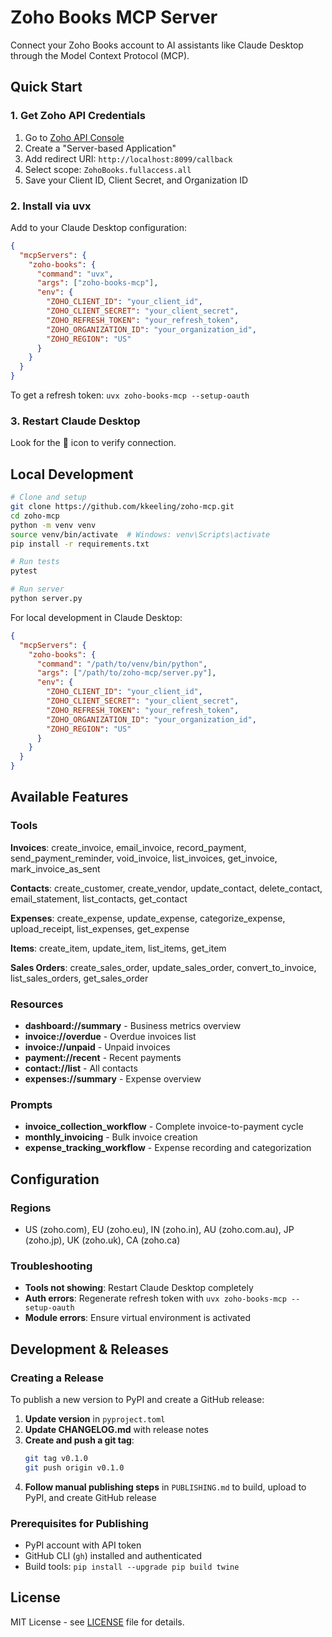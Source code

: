 # Zoho Books MCP Server

Connect your Zoho Books account to AI assistants like Claude Desktop through the Model Context Protocol (MCP).

## Quick Start

### 1. Get Zoho API Credentials

1. Go to [Zoho API Console](https://api-console.zoho.com/)
2. Create a "Server-based Application"
3. Add redirect URI: `http://localhost:8099/callback`
4. Select scope: `ZohoBooks.fullaccess.all`
5. Save your Client ID, Client Secret, and Organization ID

### 2. Install via uvx

Add to your Claude Desktop configuration:

```json
{
  "mcpServers": {
    "zoho-books": {
      "command": "uvx",
      "args": ["zoho-books-mcp"],
      "env": {
        "ZOHO_CLIENT_ID": "your_client_id",
        "ZOHO_CLIENT_SECRET": "your_client_secret",
        "ZOHO_REFRESH_TOKEN": "your_refresh_token",
        "ZOHO_ORGANIZATION_ID": "your_organization_id",
        "ZOHO_REGION": "US"
      }
    }
  }
}
```

To get a refresh token: `uvx zoho-books-mcp --setup-oauth`

### 3. Restart Claude Desktop

Look for the 🔌 icon to verify connection.

## Local Development

```bash
# Clone and setup
git clone https://github.com/kkeeling/zoho-mcp.git
cd zoho-mcp
python -m venv venv
source venv/bin/activate  # Windows: venv\Scripts\activate
pip install -r requirements.txt

# Run tests
pytest

# Run server
python server.py
```

For local development in Claude Desktop:
```json
{
  "mcpServers": {
    "zoho-books": {
      "command": "/path/to/venv/bin/python",
      "args": ["/path/to/zoho-mcp/server.py"],
      "env": {
        "ZOHO_CLIENT_ID": "your_client_id",
        "ZOHO_CLIENT_SECRET": "your_client_secret",
        "ZOHO_REFRESH_TOKEN": "your_refresh_token",
        "ZOHO_ORGANIZATION_ID": "your_organization_id",
        "ZOHO_REGION": "US"
      }
    }
  }
}
```

## Available Features

### Tools

**Invoices**: create_invoice, email_invoice, record_payment, send_payment_reminder, void_invoice, list_invoices, get_invoice, mark_invoice_as_sent

**Contacts**: create_customer, create_vendor, update_contact, delete_contact, email_statement, list_contacts, get_contact

**Expenses**: create_expense, update_expense, categorize_expense, upload_receipt, list_expenses, get_expense

**Items**: create_item, update_item, list_items, get_item

**Sales Orders**: create_sales_order, update_sales_order, convert_to_invoice, list_sales_orders, get_sales_order

### Resources

- **dashboard://summary** - Business metrics overview
- **invoice://overdue** - Overdue invoices list
- **invoice://unpaid** - Unpaid invoices
- **payment://recent** - Recent payments
- **contact://list** - All contacts
- **expenses://summary** - Expense overview

### Prompts

- **invoice_collection_workflow** - Complete invoice-to-payment cycle
- **monthly_invoicing** - Bulk invoice creation
- **expense_tracking_workflow** - Expense recording and categorization

## Configuration

### Regions
- US (zoho.com), EU (zoho.eu), IN (zoho.in), AU (zoho.com.au), JP (zoho.jp), UK (zoho.uk), CA (zoho.ca)

### Troubleshooting
- **Tools not showing**: Restart Claude Desktop completely
- **Auth errors**: Regenerate refresh token with `uvx zoho-books-mcp --setup-oauth`
- **Module errors**: Ensure virtual environment is activated

## Development & Releases

### Creating a Release

To publish a new version to PyPI and create a GitHub release:

1. **Update version** in `pyproject.toml`
2. **Update CHANGELOG.md** with release notes
3. **Create and push a git tag**:
   ```bash
   git tag v0.1.0
   git push origin v0.1.0
   ```
4. **Follow manual publishing steps** in `PUBLISHING.md` to build, upload to PyPI, and create GitHub release

### Prerequisites for Publishing
- PyPI account with API token
- GitHub CLI (`gh`) installed and authenticated
- Build tools: `pip install --upgrade pip build twine`

## License

MIT License - see [LICENSE](LICENSE) file for details.